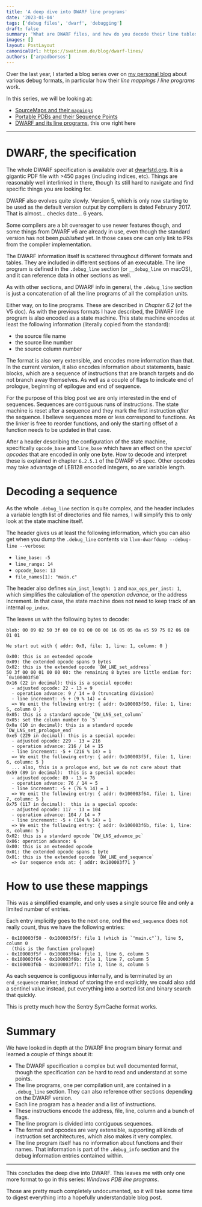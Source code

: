 ```yaml
---
title: 'A deep dive into DWARF line programs'
date: '2023-01-04'
tags: ['debug files', 'dwarf', 'debugging']
draft: false
summary: 'What are DWARF files, and how do you decode their line tables in detail.'
images: []
layout: PostLayout
canonicalUrl: https://swatinem.de/blog/dwarf-lines/
authors: ['arpadborsos']
---
```


Over the last year, I started a blog series over on [my personal blog](https://swatinem.de) about various debug formats,
in particular how their _line mappings_ / _line programs_ work.

In this series, we will be looking at:

- [SourceMaps and their `mappings`](https://swatinem.de/blog/sourcemaps/)
- [Portable PDBs and their Sequence Points](https://swatinem.de/blog/sequence-points/)
- [DWARF and its line programs](https://swatinem.de/blog/dwarf-lines/), this one right here

---

# DWARF, the specification

The whole DWARF specification is available over at [dwarfstd.org](https://dwarfstd.org/).
It is a gigantic PDF file with >450 pages (including indices, etc). Things are
reasonably well interlinked in there, though its still hard to navigate and
find specific things you are looking for.

DWARF also evolves quite slowly. Version 5, which is only now starting to be used
as the default version output by compilers is dated February 2017. That is almost…
checks date… 6 years.

Some compilers are a bit overeager to use newer features though, and some things
from DWARF v6 are already in use, even though the standard version has not been
_published_ yet. In those cases one can only link to PRs from the compiler
implementation.

The DWARF information itself is scattered throughout different formats and tables.
They are included in different sections of an executable. The line program is
defined in the `.debug_line` section (or `__debug_line` on macOS),
and it can reference data in other sections as well.

As with other sections, and DWARF info in general, the `.debug_line` section
is just a concatenation of all the line programs of all the compilation units.

Either way, on to line programs. These are described in _Chapter 6.2_ (of the V5 doc).
As with the previous formats I have described, the DWARF line program is also
encoded as a state machine. This state machine encodes at least the following information
(literally copied from the standard):

- the source file name
- the source line number
- the source column number

The format is also very extensible, and encodes more information than that.
In the current version, it also encodes information about statements, basic
blocks, which are a sequence of instructions that are branch targets and do not
branch away themselves. As well as a couple of flags to indicate end of prologue,
beginning of epilogue and end of sequence.

For the purpose of this blog post we are only interested in the end of sequences.
Sequences are contiguous runs of instructions. The state machine is
reset after a sequence and they mark the first instruction _after_ the sequence.
I believe sequences more or less correspond to functions.
As the linker is free to reorder functions, and only the starting offset of a
function needs to be updated in that case.

After a header describing the configuration of the state machine, specifically
`opcode_base` and `line_base` which have an effect on the _special opcodes_
that are encoded in only one byte. How to decode and interpret these is explained
in chapter `6.2.5.1` of the DWARF v5 spec.
Other opcodes may take advantage of LEB128 encoded integers, so are variable
length.

# Decoding a sequence

As the whole `.debug_line` section is quite complex, and the header includes a
variable length list of directories and file names, I will simplify this to
only look at the state machine itself.

The header gives us at least the following information, which you can also get
when you dump the `.debug_line` contents via `llvm-dwarfdump --debug-line --verbose`:

- `line_base: -5`
- `line_range: 14`
- `opcode_base: 13`
- `file_names[1]: "main.c"`

The header also defines `min_inst_length: 1` and `max_ops_per_inst: 1`, which
simplifies the calculation of the _operation advance_, or the address increment.
In that case, the state machine does not need to keep track of an internal `op_index`.

The leaves us with the following bytes to decode:

```text
blob: 00 09 02 50 3f 00 00 01 00 00 00 16 05 05 0a e5 59 75 02 06 00 01 01

We start out with { addr: 0x0, file: 1, line: 1, column: 0 }

0x00: this is an extended opcode
0x09: the extended opcode spans 9 bytes
0x02: this is the extended opcode `DW_LNE_set_address`
50 3f 00 00 01 00 00 00: the remaining 8 bytes are little endian for: `0x100003f50`
0x16 (22 in decimal): this is a special opcode:
  - adjusted opcode: 22 - 13 = 9
  - operation advance: 9 / 14 = 0 (truncating division)
  - line increment: -5 + (9 % 14) = 4
  => We emit the following entry: { addr: 0x100003f50, file: 1, line: 5, column 0 }
0x05: this is a standard opcode `DW_LNS_set_column`
0x05: set the column number to `5`
0x0a (10 in decimal): this is a standard opcode `DW_LNS_set_prologue_end`
0xe5 (229 in decimal): this is a special opcode:
  - adjusted opcode: 229 - 13 = 216
  - operation advance: 216 / 14 = 15
  - line increment: -5 + (216 % 14) = 1
  => We emit the following entry: { addr: 0x100003f5f, file: 1, line: 6, column: 5 }
  ... also, this is a prologue end, but we do not care about that
0x59 (89 in decimal):  this is a special opcode:
  - adjusted opcode: 89 - 13 = 76
  - operation advance: 76 / 14 = 5
  - line increment: -5 + (76 % 14) = 1
  => We emit the following entry: { addr: 0x100003f64, file: 1, line: 7, column: 5 }
0x75 (117 in decimal):  this is a special opcode:
  - adjusted opcode: 117 - 13 = 104
  - operation advance: 104 / 14 = 7
  - line increment: -5 + (104 % 14) = 1
  => We emit the following entry: { addr: 0x100003f6b, file: 1, line: 8, column: 5 }
0x02: this is a standard opcode `DW_LNS_advance_pc`
0x06: operation advance: 6
0x00: this is an extended opcode
0x01: the extended opcode spans 1 byte
0x01: this is the extended opcode `DW_LNE_end_sequence`
  => Our sequence ends at: { addr: 0x100003f71 }
```

# How to use these mappings

This was a simplified example, and only uses a single source file and only a limited
number of entries.

Each entry implicitly goes to the next one, ond the `end_sequence` does not really count,
thus we have the following entries:

```text
- 0x100003f50 - 0x100003f5f: file 1 (which is `"main.c"`), line 5, column 0
  (this is the function prologue)
- 0x100003f5f - 0x100003f64: file 1, line 6, column 5
- 0x100003f64 - 0x100003f6b: file 1, line 7, column 5
- 0x100003f6b - 0x100003f71: file 1, line 8, column 5
```

As each sequence is contiguous internally, and is terminated by an `end_sequence`
marker, instead of storing the end explicitly, we could also add a sentinel
value instead, put everything into a sorted list and binary search that quickly.

This is pretty much how the Sentry SymCache format works.

# Summary

We have looked in depth at the DWARF line program binary format and learned a
couple of things about it:

- The DWARF specification a complex but well documented format, though the specification
  can be hard to read and understand at some points.
- The line programs, one per compilation unit, are contained in a `.debug_line`
  section. They can also reference other sections depending on the DWARF version.
- Each line program has a header and a list of instructions.
- These instructions encode the address, file, line, column and a bunch of flags.
- The line program is divided into contiguous sequences.
- The format and opcodes are very extensible, supporting all kinds of instruction
  set architectures, which also makes it very complex.
- The line program itself has no information about functions and their names.
  That information is part of the `.debug_info` section and the debug information
  entries contained within.

---

This concludes the deep dive into DWARF. This leaves me with only one more
format to go in this series: _Windows PDB line programs_.

Those are pretty much completely undocumented, so it will take some time to
digest everything into a hopefully understandable blog post.
